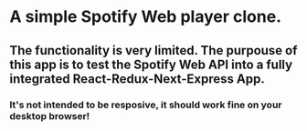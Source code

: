 # A simple Spotify Web player clone.

## The functionality is very limited. The purpouse of this app is to test the Spotify Web API into a fully integrated React-Redux-Next-Express App.

### It's not intended to be resposive, it should work fine on your desktop browser!

